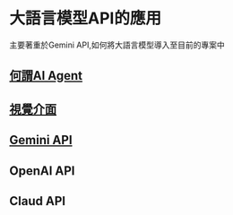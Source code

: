 # 大語言模型API的應用
主要著重於Gemini API,如何將大語言模型導入至目前的專案中

## [何謂AI Agent](./何謂AIAgent)

## [視覺介面](./gradio)

## [Gemini API](./Gemini)

## OpenAI API

## Claud API

